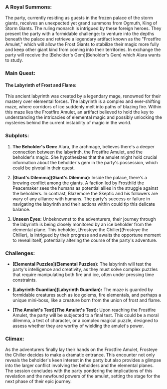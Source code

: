 ### **A Royal Summons:**

The party, currently residing as guests in the frozen palace of the storm giants, receives an unexpected yet grand summons from Ogmuth, King of Storm Giants. The ruling monarch is intrigued by these foreign heroes. They present the party with a formidable challenge: to venture into the depths beneath the palace and retrieve a legendary artifact known as the "Frostfire Amulet," which will allow the Frost Giants to stabilize their magic more fully and keep other giant kind from coming into their territories. In exchange the party will receive the [Beholder's Gem](Beholder's Gem) which Alara wants to study.

### **Main Quest:**

#### **The Labyrinth of Frost and Flame:**

This ancient labyrinth was created by a legendary mage, renowned for their mastery over elemental forces. The labyrinth is a complex and ever-shifting maze, where corridors of ice suddenly melt into paths of blazing fire. Within this maze lies the Frostfire Amulet, an artifact believed to hold the key to understanding the intricacies of elemental magic and possibly unlocking the mysteries behind the current instability of magic in the world.

### **Subplots:**

1. **The Beholder's Gem:** Alara, the archmage, believes there's a deeper connection between the labyrinth, the Frostfire Amulet, and the beholder's magic. She hypothesizes that the amulet might hold crucial information about the beholder's gem in the party's possession, which could be pivotal in their quest.
    
2. **[Giant's Dilemma](Giant's Dilemma):** Inside the palace, there's a brewing conflict among the giants. A faction led by Frosthild the Peacemaker sees the humans as potential allies in the struggle against the beholders. In contrast, Blazemore the Skeptic and his followers are wary of any alliance with humans. The party's success or failure in navigating the labyrinth and their actions within could tip this delicate balance.
    
3. **Unseen Eyes:** Unbeknownst to the adventurers, their journey through the labyrinth is being closely monitored by an ice beholder from the elemental plane. This beholder, [Frosteye the Chiller](Frosteye the Chiller), is intrigued by their progress and awaits the opportune moment to reveal itself, potentially altering the course of the party's adventure.
    

### **Challenges:**

- **[Elemental Puzzles](Elemental Puzzles):** The labyrinth will test the party's intelligence and creativity, as they must solve complex puzzles that require manipulating both fire and ice, often under pressing time constraints.
    
- **[Labyrinth Guardian](Labyrinth Guardian):** The maze is guarded by formidable creatures such as ice golems, fire elementals, and perhaps a unique mini-boss, like a creature born from the union of frost and flame.
    
- **[The Amulet's Test](The Amulet's Test):** Upon reaching the Frostfire Amulet, the party will be subjected to a final test. This could be a moral dilemma, a test of character, or a complex magical puzzle, designed to assess whether they are worthy of wielding the amulet's power.
    

### **Climax:**

As the adventurers finally lay their hands on the Frostfire Amulet, Frosteye the Chiller decides to make a dramatic entrance. This encounter not only reveals the beholder's keen interest in the party but also provides a glimpse into the larger conflict involving the beholders and the elemental planes. The session concludes with the party pondering the implications of this revelation and the newfound powers of the amulet, setting the stage for the next phase of their epic journey.